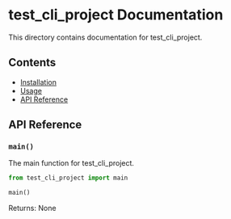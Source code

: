 # test_cli_project Documentation

This directory contains documentation for test_cli_project.

## Contents

- [Installation](../README.md#installation)
- [Usage](../README.md#usage)
- [API Reference](#api-reference)

## API Reference

### `main()`

The main function for test_cli_project.

```python
from test_cli_project import main

main()
```

Returns: None
